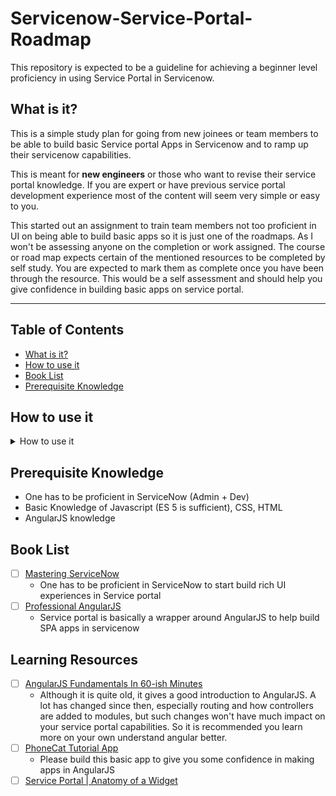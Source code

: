 # Servicenow-Service-Portal-Roadmap
This repository is expected to be a guideline for achieving a beginner level proficiency in using Service Portal in Servicenow.


## What is it?

This is a simple study plan for going from new joinees or team members to be able to build basic Service portal Apps in Servicenow and to ramp up their servicenow capabilities.

This is meant for **new engineers** or those who want to revise their service portal knowledge. If you are expert or have previous service portal development experience most of the content will seem very simple or easy to you.

This started out an assignment to train team members not too proficient in UI on being able to build basic apps so it is just one of the roadmaps.
As I won't be assessing anyone on the completion or work assigned. The course or road map expects certain of the mentioned resources to be completed by self study. You are expected to mark them as complete once you have been through the resource.
This would be a self assessment and should help you give confidence in building basic apps on service portal.

---

## Table of Contents

- [What is it?](#what-is-it)
- [How to use it](#how-to-use-it)
- [Book List](#book-list)
- [Prerequisite Knowledge](#prerequisite-knowledge)

## How to use it

<details>
<summary>How to use it</summary>

Everything below is an outline, and you should tackle the items in order from top to bottom.

I'm using Github's special markdown flavor, including tasks lists to check progress.

**Create a new branch so you can check items like this, just put an x in the brackets: [x]**

Fork this repo, checkout to your system , create a branch to keep progress.

    Mark all boxes with X after you completed your changes

`git add . `

`git commit -m "Marked x" `

`git push --force `

</details>

## Prerequisite Knowledge
  - One has to be proficient in ServiceNow (Admin + Dev)
  - Basic Knowledge of Javascript (ES 5 is sufficient), CSS, HTML
  - AngularJS knowledge

## Book List <This is optional>
- [ ] [Mastering ServiceNow](https://www.amazon.in/Mastering-ServiceNow-Martin-Wood/dp/1782174214/ref=sr_1_1?ie=UTF8&qid=1544426871&sr=8-1)
    - One has to be proficient in ServiceNow to start build rich UI experiences in Service portal
- [ ] [Professional AngularJS](https://www.amazon.in/Professional-AngularJS-WROX-Valeri-Karpov/dp/8126556439/ref=sr_1_22?ie=UTF8&qid=1544427235&sr=8-22&keywords=angular)
    - Service portal is basically a wrapper around AngularJS to help build SPA apps in servicenow
## Learning Resources
 - [ ] [AngularJS Fundamentals In 60-ish Minutes](https://www.youtube.com/watch?v=i9MHigUZKEM)
    - Although it is quite old, it gives a good introduction to AngularJS. A lot has changed since then, especially routing and how controllers are added to modules, but such changes won't have much impact on your service portal capabilities. So it is recommended you learn more on your own understand angular better.
 - [ ] [PhoneCat Tutorial App](https://docs.angularjs.org/tutorial/)
    - Please build this basic app to give you some confidence in making apps in AngularJS
 - [ ] [Service Portal | Anatomy of a Widget](https://www.youtube.com/watch?v=MllpUpcl6TI)
